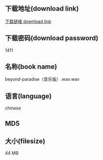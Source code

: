 ## 下载地址(download link)
[下载链接 download link](https://voluble-croquembouche-d321dc.netlify.app/?s=beyond-paradise%EF%BC%88%E9%9F%B3%E4%B9%90%E7%89%88%EF%BC%89.wav)

## 下载密码(download password)
1411

## 名称(book name)
beyond-paradise（音乐版）.wav.wav

## 语言(language)
chinese

## MD5


## 大小(filesize)
44 MB

